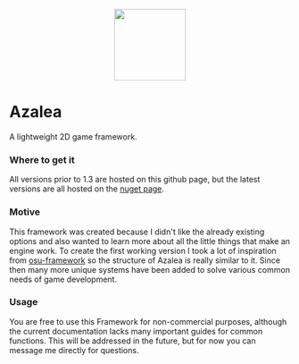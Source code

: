 <p align="center">
  <img width="128" height="128" src="https://github.com/hominglesi/Azalea/assets/38411358/37e112d5-1b15-41c6-a27b-937e2e0e51aa">
</p>

# Azalea
A lightweight 2D game framework. 

### Where to get it
All versions prior to 1.3 are hosted on this github page, but the latest versions are all hosted on the [nuget page](https://www.nuget.org/packages/Azalea).

### Motive
This framework was created because I didn't like the already existing options and also wanted to learn more about all the little things that make an engine work. To create the first working version I took a lot of inspiration from [osu-framework](https://github.com/ppy/osu-framework) so the structure of Azalea is really similar to it. Since then many more unique systems have been added to solve various common needs of game development.  

### Usage
You are free to use this Framework for non-commercial purposes, although the current documentation lacks many important guides for common functions. This will be addressed in the future, but for now you can message me directly for questions.